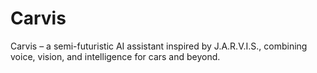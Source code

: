 # Carvis
Carvis – a semi-futuristic AI assistant inspired by J.A.R.V.I.S., combining voice, vision, and intelligence for cars and beyond.
